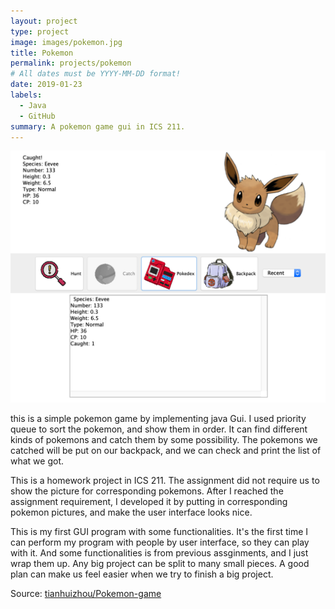 ```yaml
---
layout: project
type: project
image: images/pokemon.jpg
title: Pokemon
permalink: projects/pokemon
# All dates must be YYYY-MM-DD format!
date: 2019-01-23
labels:
  - Java
  - GitHub
summary: A pokemon game gui in ICS 211.
---
```


<img class="ui big right floated rounded image" src="../images/poke1.png">

this is a simple pokemon game by implementing java Gui. I used priority queue to sort the pokemon, and show them in order. It can find different kinds of pokemons and catch them by some possibility. The pokemons we catched will be put on our backpack, and we can check and print the list of what we got. 

This is a homework project in ICS 211. The assignment did not require us to show the picture for corresponding pokemons. After I reached the assignment requirement, I developed it by putting in corresponding pokemon pictures, and make the user interface looks nice.

This is my first GUI program with some functionalities. It's the first time I can perform my program with people by user interface, so they can play with it. And some functionalities is from previous assginments, and I just wrap them up. Any big project can be split to many small pieces. A good plan can make us feel easier when we try to finish a big project. 

 
 
Source: <a href="https://github.com/tianhuizhou/Pokemon-game"><i class="large github icon"></i>tianhuizhou/Pokemon-game</a>
